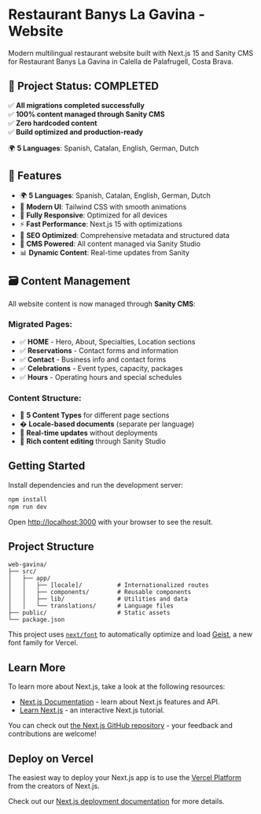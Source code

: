 # Restaurant Banys La Gavina - Website

Modern multilingual restaurant website built with Next.js 15 and Sanity CMS for Restaurant Banys La Gavina in Calella de Palafrugell, Costa Brava.

## 🎉 Project Status: COMPLETED

✅ **All migrations completed successfully**  
✅ **100% content managed through Sanity CMS**  
✅ **Zero hardcoded content**  
✅ **Build optimized and production-ready**

🌍 **5 Languages**: Spanish, Catalan, English, German, Dutch

## 🌟 Features

- 🌍 **5 Languages**: Spanish, Catalan, English, German, Dutch
- 🎨 **Modern UI**: Tailwind CSS with smooth animations
- 📱 **Fully Responsive**: Optimized for all devices
- ⚡ **Fast Performance**: Next.js 15 with optimizations
- 🎯 **SEO Optimized**: Comprehensive metadata and structured data
- 🔧 **CMS Powered**: All content managed via Sanity Studio
- 📊 **Dynamic Content**: Real-time updates from Sanity

## 🗃️ Content Management

All website content is now managed through **Sanity CMS**:

### Migrated Pages:
- ✅ **HOME** - Hero, About, Specialties, Location sections
- ✅ **Reservations** - Contact forms and information
- ✅ **Contact** - Business info and contact forms
- ✅ **Celebrations** - Event types, capacity, packages
- ✅ **Hours** - Operating hours and special schedules

### Content Structure:
- 📄 **5 Content Types** for different page sections
- � **Locale-based documents** (separate per language)
- 🔄 **Real-time updates** without deployments
- 📝 **Rich content editing** through Sanity Studio

## Getting Started

Install dependencies and run the development server:

```bash
npm install
npm run dev
```

Open [http://localhost:3000](http://localhost:3000) with your browser to see the result.

## Project Structure

```
web-gavina/
├── src/
│   ├── app/
│   │   ├── [locale]/          # Internationalized routes
│   │   ├── components/        # Reusable components
│   │   ├── lib/               # Utilities and data
│   │   └── translations/      # Language files
├── public/                    # Static assets
└── package.json
```

This project uses [`next/font`](https://nextjs.org/docs/app/building-your-application/optimizing/fonts) to automatically optimize and load [Geist](https://vercel.com/font), a new font family for Vercel.

## Learn More

To learn more about Next.js, take a look at the following resources:

- [Next.js Documentation](https://nextjs.org/docs) - learn about Next.js features and API.
- [Learn Next.js](https://nextjs.org/learn) - an interactive Next.js tutorial.

You can check out [the Next.js GitHub repository](https://github.com/vercel/next.js) - your feedback and contributions are welcome!

## Deploy on Vercel

The easiest way to deploy your Next.js app is to use the [Vercel Platform](https://vercel.com/new?utm_medium=default-template&filter=next.js&utm_source=create-next-app&utm_campaign=create-next-app-readme) from the creators of Next.js.

Check out our [Next.js deployment documentation](https://nextjs.org/docs/app/building-your-application/deploying) for more details.
